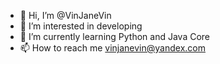 - 👋 Hi, I’m @VinJaneVin
- 👀 I’m interested in developing
- 🌱 I’m currently learning Python and Java Core
- 📫 How to reach me vinjanevin@yandex.com

<!---
VinJaneVin/VinJaneVin is a ✨ special ✨ repository because its `README.md` (this file) appears on your GitHub profile.
You can click the Preview link to take a look at your changes.
--->
